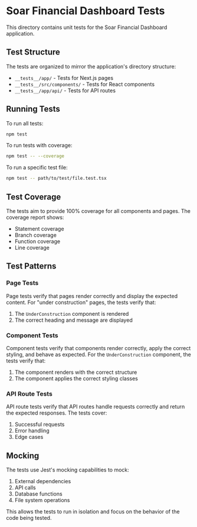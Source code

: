 # Soar Financial Dashboard Tests

This directory contains unit tests for the Soar Financial Dashboard application.

## Test Structure

The tests are organized to mirror the application's directory structure:

- `__tests__/app/` - Tests for Next.js pages
- `__tests__/src/components/` - Tests for React components
- `__tests__/app/api/` - Tests for API routes

## Running Tests

To run all tests:

```bash
npm test
```

To run tests with coverage:

```bash
npm test -- --coverage
```

To run a specific test file:

```bash
npm test -- path/to/test/file.test.tsx
```

## Test Coverage

The tests aim to provide 100% coverage for all components and pages. The coverage report shows:

- Statement coverage
- Branch coverage
- Function coverage
- Line coverage

## Test Patterns

### Page Tests

Page tests verify that pages render correctly and display the expected content. For "under construction" pages, the tests verify that:

1. The `UnderConstruction` component is rendered
2. The correct heading and message are displayed

### Component Tests

Component tests verify that components render correctly, apply the correct styling, and behave as expected. For the `UnderConstruction` component, the tests verify that:

1. The component renders with the correct structure
2. The component applies the correct styling classes

### API Route Tests

API route tests verify that API routes handle requests correctly and return the expected responses. The tests cover:

1. Successful requests
2. Error handling
3. Edge cases

## Mocking

The tests use Jest's mocking capabilities to mock:

1. External dependencies
2. API calls
3. Database functions
4. File system operations

This allows the tests to run in isolation and focus on the behavior of the code being tested.
